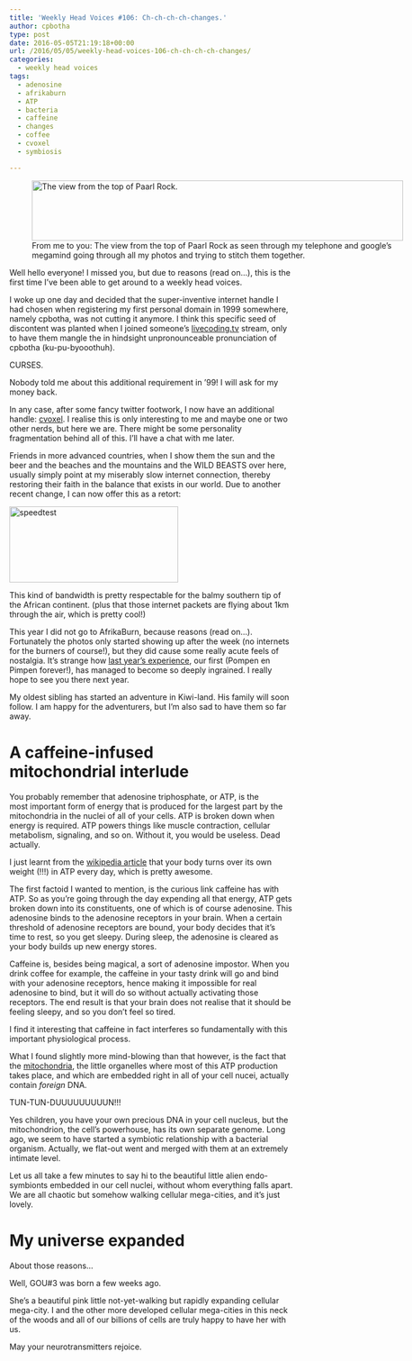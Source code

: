 ```yaml
---
title: 'Weekly Head Voices #106: Ch-ch-ch-ch-changes.'
author: cpbotha
type: post
date: 2016-05-05T21:19:18+00:00
url: /2016/05/05/weekly-head-voices-106-ch-ch-ch-ch-changes/
categories:
  - weekly head voices
tags:
  - adenosine
  - afrikaburn
  - ATP
  - bacteria
  - caffeine
  - changes
  - coffee
  - cvoxel
  - symbiosis

---
```

<figure id="attachment_2394" aria-describedby="caption-attachment-2394" style="width: 660px" class="wp-caption alignnone"><a href="https://cpbotha.net/wp-content/uploads/2016/05/view_from_paarl_rock.jpg" data-rel="lightbox-image-0" data-rl_title="" data-rl_caption="" title=""><img data-attachment-id="2394" data-permalink="https://cpbotha.net/2016/05/05/weekly-head-voices-106-ch-ch-ch-ch-changes/view_from_paarl_rock/" data-orig-file="https://cpbotha.net/wp-content/uploads/2016/05/view_from_paarl_rock.jpg" data-orig-size="8719,1413" data-comments-opened="1" data-image-meta="{&quot;aperture&quot;:&quot;0&quot;,&quot;credit&quot;:&quot;&quot;,&quot;camera&quot;:&quot;LG-D855&quot;,&quot;caption&quot;:&quot;&quot;,&quot;created_timestamp&quot;:&quot;1458659608&quot;,&quot;copyright&quot;:&quot;&quot;,&quot;focal_length&quot;:&quot;3.9700000286102&quot;,&quot;iso&quot;:&quot;0&quot;,&quot;shutter_speed&quot;:&quot;0&quot;,&quot;title&quot;:&quot;&quot;,&quot;orientation&quot;:&quot;0&quot;}" data-image-title="view_from_paarl_rock" data-image-description="" data-medium-file="https://cpbotha.net/wp-content/uploads/2016/05/view_from_paarl_rock-300x49.jpg" data-large-file="https://cpbotha.net/wp-content/uploads/2016/05/view_from_paarl_rock-1024x166.jpg" class="size-large wp-image-2394" src="https://cpbotha.net/wp-content/uploads/2016/05/view_from_paarl_rock-1024x166.jpg" alt="The view from the top of Paarl Rock." width="660" height="107" srcset="https://cpbotha.net/wp-content/uploads/2016/05/view_from_paarl_rock-1024x166.jpg 1024w, https://cpbotha.net/wp-content/uploads/2016/05/view_from_paarl_rock-300x49.jpg 300w, https://cpbotha.net/wp-content/uploads/2016/05/view_from_paarl_rock-768x124.jpg 768w" sizes="(max-width: 709px) 85vw, (max-width: 909px) 67vw, (max-width: 984px) 61vw, (max-width: 1362px) 45vw, 600px" /></a><figcaption id="caption-attachment-2394" class="wp-caption-text">From me to you: The view from the top of Paarl Rock as seen through my telephone and google&#8217;s megamind going through all my photos and trying to stitch them together.</figcaption></figure> 

Well hello everyone! I missed you, but due to reasons (read on&#8230;), this is the first time I&#8217;ve been able to get around to a weekly head voices.

I woke up one day and decided that the super-inventive internet handle I had chosen when registering my first personal domain in 1999 somewhere, namely cpbotha, was not cutting it anymore. I think this specific seed of discontent was planted when I joined someone&#8217;s [livecoding.tv][1] stream, only to have them mangle the in hindsight unpronounceable pronunciation of cpbotha (ku-pu-byooothuh).

CURSES.

Nobody told me about this additional requirement in &#8217;99! I will ask for my money back.

In any case, after some fancy twitter footwork, I now have an additional handle: [cvoxel][2]. I realise this is only interesting to me and maybe one or two other nerds, but here we are. There might be some personality fragmentation behind all of this. I&#8217;ll have a chat with me later.

Friends in more advanced countries, when I show them the sun and the beer and the beaches and the mountains and the WILD BEASTS over here, usually simply point at my miserably slow internet connection, thereby restoring their faith in the balance that exists in our world. Due to another recent change, I can now offer this as a retort:

<a href="https://cpbotha.net/wp-content/uploads/2016/05/speedtest.png" data-rel="lightbox-image-1" data-rl_title="" data-rl_caption="" title=""><img data-attachment-id="2396" data-permalink="https://cpbotha.net/2016/05/05/weekly-head-voices-106-ch-ch-ch-ch-changes/speedtest/" data-orig-file="https://cpbotha.net/wp-content/uploads/2016/05/speedtest.png" data-orig-size="300,135" data-comments-opened="1" data-image-meta="{&quot;aperture&quot;:&quot;0&quot;,&quot;credit&quot;:&quot;&quot;,&quot;camera&quot;:&quot;&quot;,&quot;caption&quot;:&quot;&quot;,&quot;created_timestamp&quot;:&quot;0&quot;,&quot;copyright&quot;:&quot;&quot;,&quot;focal_length&quot;:&quot;0&quot;,&quot;iso&quot;:&quot;0&quot;,&quot;shutter_speed&quot;:&quot;0&quot;,&quot;title&quot;:&quot;&quot;,&quot;orientation&quot;:&quot;0&quot;}" data-image-title="speedtest" data-image-description="" data-medium-file="https://cpbotha.net/wp-content/uploads/2016/05/speedtest-300x135.png" data-large-file="https://cpbotha.net/wp-content/uploads/2016/05/speedtest.png" class="alignnone size-full wp-image-2396" src="https://cpbotha.net/wp-content/uploads/2016/05/speedtest.png" alt="speedtest" width="300" height="135" /></a>

This kind of bandwidth is pretty respectable for the balmy southern tip of the African continent. (plus that those internet packets are flying about 1km through the air, which is pretty cool!)

This year I did not go to AfrikaBurn, because reasons (read on&#8230;). Fortunately the photos only started showing up after the week (no internets for the burners of course!), but they did cause some really acute feels of nostalgia. It&#8217;s strange how [last year&#8217;s experience][3], our first (Pompen en Pimpen forever!), has managed to become so deeply ingrained. I really hope to see you there next year.

My oldest sibling has started an adventure in Kiwi-land. His family will soon follow. I am happy for the adventurers, but I&#8217;m also sad to have them so far away.

# A caffeine-infused mitochondrial interlude

You probably remember that adenosine triphosphate, or ATP, is the most important form of energy that is produced for the largest part by the mitochondria in the nuclei of all of your cells. ATP is broken down when energy is required. ATP powers things like muscle contraction, cellular metabolism, signaling, and so on. Without it, you would be useless. Dead actually.

I just learnt from the [wikipedia article][4] that your body turns over its own weight (!!!) in ATP every day, which is pretty awesome.

The first factoid I wanted to mention, is the curious link caffeine has with ATP. So as you&#8217;re going through the day expending all that energy, ATP gets broken down into its constituents, one of which is of course adenosine. This adenosine binds to the adenosine receptors in your brain. When a certain threshold of adenosine receptors are bound, your body decides that it&#8217;s time to rest, so you get sleepy. During sleep, the adenosine is cleared as your body builds up new energy stores.

Caffeine is, besides being magical, a sort of adenosine impostor. When you drink coffee for example, the caffeine in your tasty drink will go and bind with your adenosine receptors, hence making it impossible for real adenosine to bind, but it will do so without actually activating those receptors. The end result is that your brain does not realise that it should be feeling sleepy, and so you don&#8217;t feel so tired.

I find it interesting that caffeine in fact interferes so fundamentally with this important physiological process.

What I found slightly more mind-blowing than that however, is the fact that the [mitochondria][5], the little organelles where most of this ATP production takes place, and which are embedded right in all of your cell nucei, actually contain _foreign_ DNA.

TUN-TUN-DUUUUUUUUUN!!!

Yes children, you have your own precious DNA in your cell nucleus, but the mitochondrion, the cell&#8217;s powerhouse, has its own separate genome. Long ago, we seem to have started a symbiotic relationship with a bacterial organism. Actually, we flat-out went and merged with them at an extremely intimate level.

Let us all take a few minutes to say hi to the beautiful little alien endo-symbionts embedded in our cell nuclei, without whom everything falls apart. We are all chaotic but somehow walking cellular mega-cities, and it&#8217;s just lovely.

# My universe expanded

About those reasons&#8230;

Well, GOU#3 was born a few weeks ago.

She&#8217;s a beautiful pink little not-yet-walking but rapidly expanding cellular mega-city. I and the other more developed cellular mega-cities in this neck of the woods and all of our billions of cells are truly happy to have her with us.

May your neurotransmitters rejoice.

&nbsp;

 [1]: https://www.livecoding.tv/livestreams/
 [2]: https://twitter.com/cvoxel
 [3]: /2015/06/14/weekly-head-voices-91-theyre-back/
 [4]: https://en.wikipedia.org/wiki/Adenosine_triphosphate
 [5]: https://en.wikipedia.org/wiki/Mitochondrion
